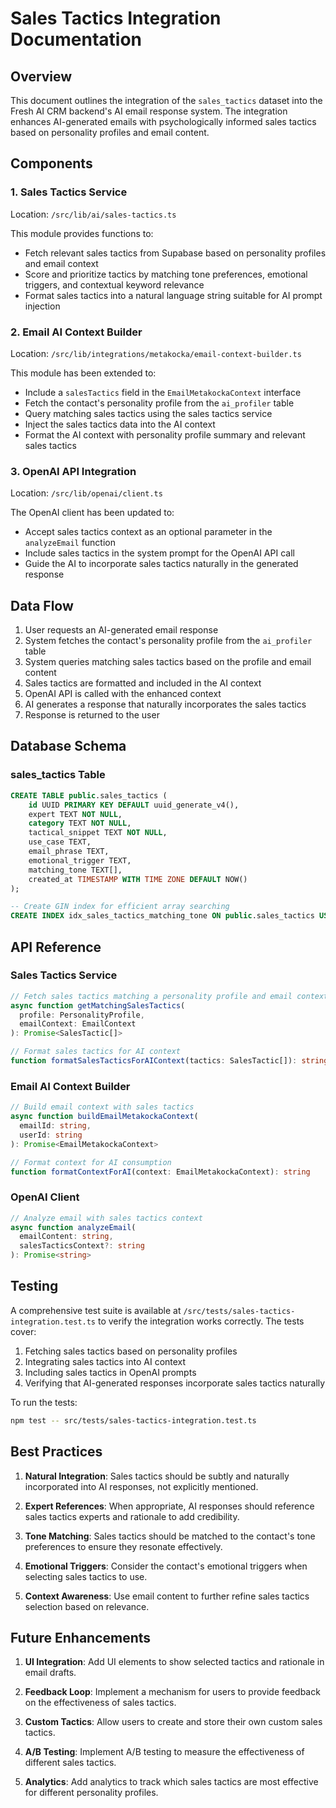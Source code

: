 # Sales Tactics Integration Documentation

## Overview

This document outlines the integration of the `sales_tactics` dataset into the Fresh AI CRM backend's AI email response system. The integration enhances AI-generated emails with psychologically informed sales tactics based on personality profiles and email content.

## Components

### 1. Sales Tactics Service

Location: `/src/lib/ai/sales-tactics.ts`

This module provides functions to:
- Fetch relevant sales tactics from Supabase based on personality profiles and email context
- Score and prioritize tactics by matching tone preferences, emotional triggers, and contextual keyword relevance
- Format sales tactics into a natural language string suitable for AI prompt injection

### 2. Email AI Context Builder

Location: `/src/lib/integrations/metakocka/email-context-builder.ts`

This module has been extended to:
- Include a `salesTactics` field in the `EmailMetakockaContext` interface
- Fetch the contact's personality profile from the `ai_profiler` table
- Query matching sales tactics using the sales tactics service
- Inject the sales tactics data into the AI context
- Format the AI context with personality profile summary and relevant sales tactics

### 3. OpenAI API Integration

Location: `/src/lib/openai/client.ts`

The OpenAI client has been updated to:
- Accept sales tactics context as an optional parameter in the `analyzeEmail` function
- Include sales tactics in the system prompt for the OpenAI API call
- Guide the AI to incorporate sales tactics naturally in the generated response

## Data Flow

1. User requests an AI-generated email response
2. System fetches the contact's personality profile from the `ai_profiler` table
3. System queries matching sales tactics based on the profile and email content
4. Sales tactics are formatted and included in the AI context
5. OpenAI API is called with the enhanced context
6. AI generates a response that naturally incorporates the sales tactics
7. Response is returned to the user

## Database Schema

### sales_tactics Table

```sql
CREATE TABLE public.sales_tactics (
    id UUID PRIMARY KEY DEFAULT uuid_generate_v4(),
    expert TEXT NOT NULL,
    category TEXT NOT NULL,
    tactical_snippet TEXT NOT NULL,
    use_case TEXT,
    email_phrase TEXT,
    emotional_trigger TEXT,
    matching_tone TEXT[],
    created_at TIMESTAMP WITH TIME ZONE DEFAULT NOW()
);

-- Create GIN index for efficient array searching
CREATE INDEX idx_sales_tactics_matching_tone ON public.sales_tactics USING GIN (matching_tone);
```

## API Reference

### Sales Tactics Service

```typescript
// Fetch sales tactics matching a personality profile and email context
async function getMatchingSalesTactics(
  profile: PersonalityProfile, 
  emailContext: EmailContext
): Promise<SalesTactic[]>

// Format sales tactics for AI context
function formatSalesTacticsForAIContext(tactics: SalesTactic[]): string
```

### Email AI Context Builder

```typescript
// Build email context with sales tactics
async function buildEmailMetakockaContext(
  emailId: string, 
  userId: string
): Promise<EmailMetakockaContext>

// Format context for AI consumption
function formatContextForAI(context: EmailMetakockaContext): string
```

### OpenAI Client

```typescript
// Analyze email with sales tactics context
async function analyzeEmail(
  emailContent: string, 
  salesTacticsContext?: string
): Promise<string>
```

## Testing

A comprehensive test suite is available at `/src/tests/sales-tactics-integration.test.ts` to verify the integration works correctly. The tests cover:

1. Fetching sales tactics based on personality profiles
2. Integrating sales tactics into AI context
3. Including sales tactics in OpenAI prompts
4. Verifying that AI-generated responses incorporate sales tactics naturally

To run the tests:

```bash
npm test -- src/tests/sales-tactics-integration.test.ts
```

## Best Practices

1. **Natural Integration**: Sales tactics should be subtly and naturally incorporated into AI responses, not explicitly mentioned.

2. **Expert References**: When appropriate, AI responses should reference sales tactics experts and rationale to add credibility.

3. **Tone Matching**: Sales tactics should be matched to the contact's tone preferences to ensure they resonate effectively.

4. **Emotional Triggers**: Consider the contact's emotional triggers when selecting sales tactics to use.

5. **Context Awareness**: Use email content to further refine sales tactics selection based on relevance.

## Future Enhancements

1. **UI Integration**: Add UI elements to show selected tactics and rationale in email drafts.

2. **Feedback Loop**: Implement a mechanism for users to provide feedback on the effectiveness of sales tactics.

3. **Custom Tactics**: Allow users to create and store their own custom sales tactics.

4. **A/B Testing**: Implement A/B testing to measure the effectiveness of different sales tactics.

5. **Analytics**: Add analytics to track which sales tactics are most effective for different personality profiles.
